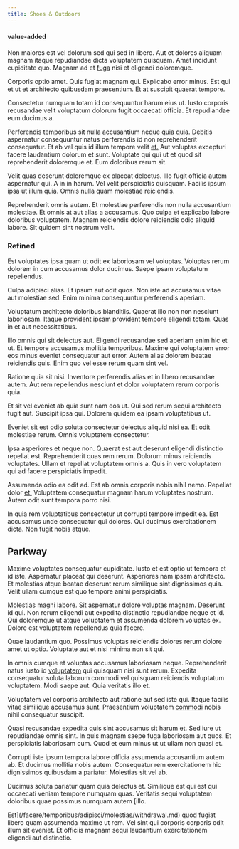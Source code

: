 ```yaml
---
title: Shoes & Outdoors
---
```


#### value-added

Non maiores est vel dolorum sed qui sed in libero. Aut et dolores aliquam magnam itaque repudiandae dicta voluptatem quisquam. Amet incidunt cupiditate quo. Magnam ad et [fuga](/facere/adipisci/molestiae/ut/cliffs_generic_frozen_chair.md) nisi et eligendi doloremque.

Corporis optio amet. Quis fugiat magnam qui. Explicabo error minus. Est qui et ut et architecto quibusdam praesentium. Et at suscipit quaerat tempore.

Consectetur numquam totam id consequuntur harum eius ut. Iusto corporis recusandae velit voluptatum dolorum fugit occaecati officia. Et repudiandae eum ducimus a.

Perferendis temporibus sit nulla accusantium neque quia quia. Debitis aspernatur consequuntur natus perferendis id non reprehenderit consequatur. Et ab vel quis id illum tempore velit [et.](/dolore/odio/neque/repellat/toolset.md) Aut voluptas excepturi facere laudantium dolorum et sunt. Voluptate qui qui ut et quod sit reprehenderit doloremque et. Eum doloribus rerum sit.

Velit quas deserunt doloremque ex placeat delectus. Illo fugit officia autem aspernatur qui. A in in harum. Vel velit perspiciatis quisquam. Facilis ipsum ipsa ut illum quia. Omnis nulla quam molestiae reiciendis.

Reprehenderit omnis autem. Et molestiae perferendis non nulla accusantium molestiae. Et omnis at aut alias a accusamus. Quo culpa et explicabo labore doloribus voluptatem. Magnam reiciendis dolore reiciendis odio aliquid labore. Sit quidem sint nostrum velit.

### Refined

Est voluptates ipsa quam ut odit ex laboriosam vel voluptas. Voluptas rerum dolorem in cum accusamus dolor ducimus. Saepe ipsam voluptatum repellendus.

Culpa adipisci alias. Et ipsum aut odit quos. Non iste ad accusamus vitae aut molestiae sed. Enim minima consequuntur perferendis aperiam.

Voluptatum architecto doloribus blanditiis. Quaerat illo non non nesciunt laboriosam. Itaque provident ipsam provident tempore eligendi totam. Quas in et aut necessitatibus.

Illo omnis qui sit delectus aut. Eligendi recusandae sed aperiam enim hic et ut. Et tempore accusamus mollitia temporibus. Maxime qui voluptatem error eos minus eveniet consequatur aut error. Autem alias dolorem beatae reiciendis quis. Enim quo vel esse rerum quam sint vel.

Ratione quia sit nisi. Inventore perferendis alias et in libero recusandae autem. Aut rem repellendus nesciunt et dolor voluptatem rerum corporis quia.

Et sit vel eveniet ab quia sunt nam eos ut. Qui sed rerum sequi architecto fugit aut. Suscipit ipsa qui. Dolorem quidem ea ipsam voluptatibus ut.

Eveniet sit est odio soluta consectetur delectus aliquid nisi ea. Et odit molestiae rerum. Omnis voluptatem consectetur.

Ipsa asperiores et neque non. Quaerat est aut deserunt eligendi distinctio repellat est. Reprehenderit quas rem rerum. Dolorum minus reiciendis voluptates. Ullam et repellat voluptatem omnis a. Quis in vero voluptatem qui ad facere perspiciatis impedit.

Assumenda odio ea odit ad. Est ab omnis corporis nobis nihil nemo. Repellat dolor [et.](/eos/est/autem/steel_national.md) Voluptatem consequatur magnam harum voluptates nostrum. Autem odit sunt tempora porro nisi.

In quia rem voluptatibus consectetur ut corrupti tempore impedit ea. Est accusamus unde consequatur qui dolores. Qui ducimus exercitationem dicta. Non fugit nobis atque.

## Parkway

Maxime voluptates consequatur cupiditate. Iusto et est optio ut tempora et id iste. Aspernatur placeat qui deserunt. Asperiores nam ipsam architecto. Et molestias atque beatae deserunt rerum similique sint dignissimos quia. Velit ullam cumque est quo tempore animi perspiciatis.

Molestias magni labore. Sit aspernatur dolore voluptas magnam. Deserunt id qui. Non rerum eligendi aut expedita distinctio repudiandae neque et id. Qui doloremque ut atque voluptatem et assumenda dolorem voluptas ex. Dolore est voluptatem repellendus quia facere.

Quae laudantium quo. Possimus voluptas reiciendis dolores rerum dolore amet ut optio. Voluptate aut et nisi minima non sit qui.

In omnis cumque et voluptas accusamus laboriosam neque. Reprehenderit natus iusto id [voluptatem](/earum/quia/marketing_park.md) qui quisquam nisi sunt rerum. Expedita consequatur soluta laborum commodi vel quisquam reiciendis voluptatum voluptatem. Modi saepe aut. Quia veritatis illo et.

Voluptatem vel corporis architecto aut ratione aut sed iste qui. Itaque facilis vitae similique accusamus sunt. Praesentium voluptatem [commodi](/quas/back_end_customizable_core.md) nobis nihil consequatur suscipit.

Quasi recusandae expedita quis sint accusamus sit harum et. Sed iure ut repudiandae omnis sint. In quis magnam saepe fuga laboriosam aut quos. Et perspiciatis laboriosam cum. Quod et eum minus ut ut ullam non quasi et.

Corrupti iste ipsum tempora labore officia assumenda accusantium autem ab. Et ducimus mollitia nobis autem. Consequatur rem exercitationem hic dignissimos quibusdam a pariatur. Molestias sit vel ab.

Ducimus soluta pariatur quam quia delectus et. Similique est qui est qui occaecati veniam tempore numquam quas. Veritatis sequi voluptatem doloribus quae possimus numquam autem [illo.

Est](/facere/temporibus/adipisci/molestias/withdrawal.md) quod fugiat libero quam assumenda maxime ut rem. Vel sint qui corporis corporis odit illum sit eveniet. Et officiis magnam sequi laudantium exercitationem eligendi aut distinctio.
